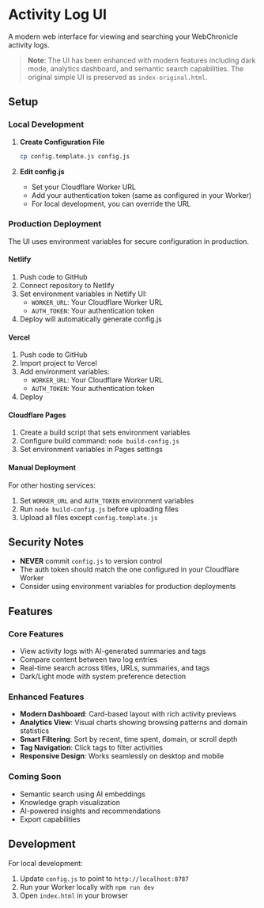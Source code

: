 # Activity Log UI

A modern web interface for viewing and searching your WebChronicle activity logs.

> **Note**: The UI has been enhanced with modern features including dark mode, analytics dashboard, and semantic search capabilities. The original simple UI is preserved as `index-original.html`.

## Setup

### Local Development

1. **Create Configuration File**
   ```bash
   cp config.template.js config.js
   ```

2. **Edit config.js**
   - Set your Cloudflare Worker URL
   - Add your authentication token (same as configured in your Worker)
   - For local development, you can override the URL

### Production Deployment

The UI uses environment variables for secure configuration in production.

#### Netlify

1. Push code to GitHub
2. Connect repository to Netlify
3. Set environment variables in Netlify UI:
   - `WORKER_URL`: Your Cloudflare Worker URL
   - `AUTH_TOKEN`: Your authentication token
4. Deploy will automatically generate config.js

#### Vercel

1. Push code to GitHub
2. Import project to Vercel
3. Add environment variables:
   - `WORKER_URL`: Your Cloudflare Worker URL
   - `AUTH_TOKEN`: Your authentication token
4. Deploy

#### Cloudflare Pages

1. Create a build script that sets environment variables
2. Configure build command: `node build-config.js`
3. Set environment variables in Pages settings

#### Manual Deployment

For other hosting services:
1. Set `WORKER_URL` and `AUTH_TOKEN` environment variables
2. Run `node build-config.js` before uploading files
3. Upload all files except `config.template.js`

## Security Notes

- **NEVER** commit `config.js` to version control
- The auth token should match the one configured in your Cloudflare Worker
- Consider using environment variables for production deployments

## Features

### Core Features
- View activity logs with AI-generated summaries and tags
- Compare content between two log entries
- Real-time search across titles, URLs, summaries, and tags
- Dark/Light mode with system preference detection

### Enhanced Features
- **Modern Dashboard**: Card-based layout with rich activity previews
- **Analytics View**: Visual charts showing browsing patterns and domain statistics
- **Smart Filtering**: Sort by recent, time spent, domain, or scroll depth
- **Tag Navigation**: Click tags to filter activities
- **Responsive Design**: Works seamlessly on desktop and mobile

### Coming Soon
- Semantic search using AI embeddings
- Knowledge graph visualization
- AI-powered insights and recommendations
- Export capabilities

## Development

For local development:
1. Update `config.js` to point to `http://localhost:8787`
2. Run your Worker locally with `npm run dev`
3. Open `index.html` in your browser
